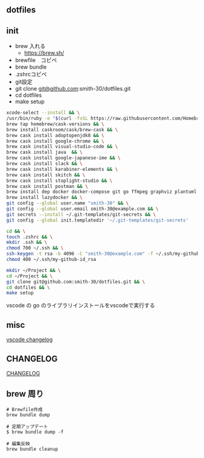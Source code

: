 ## dotfiles

## init

- brew 入れる
  - https://brew.sh/
- brewfile　コピペ
- brew bundle
- .zshrcコピペ
- git設定
- git clone git@github.com:smith-30/dotfiles.git
- cd dotfiles
- make setup

```bash
xcode-select --install && \
/usr/bin/ruby -e "$(curl -fsSL https://raw.githubusercontent.com/Homebrew/install/master/install)"  && \
brew tap homebrew/cask-versions && \
brew install caskroom/cask/brew-cask && \
brew cask install adoptopenjdk8 && \
brew cask install google-chrome && \
brew cask install visual-studio-code && \
brew cask install java  && \
brew cask install google-japanese-ime && \
brew cask install slack && \
brew cask install karabiner-elements && \
brew cask install skitch && \
brew cask install stoplight-studio && \
brew cask install postman && \
brew install dep docker docker-compose git go ffmpeg graphviz plantuml peco fd jq bzr mkcert tfenv awscli swagger-codegen direnv tmux wget ghq git-secrets　&& \
brew install lazydocker && \
git config --global user.name "smith-30" && \
git config --global user.email smith-30@example.com && \
git secrets --install ~/.git-templates/git-secrets && \
git config --global init.templatedir '~/.git-templates/git-secrets'
```

```bash
cd && \
touch .zshrc && \
mkdir .ssh && \
chmod 700 ~/.ssh && \
ssh-keygen -t rsa -b 4096 -C "smith-30@example.com" -f ~/.ssh/my-github-id_rsa && \
chmod 400 ~/.ssh/my-github-id_rsa
```

```bash
mkdir ~/Project && \
cd ~/Project && \
git clone git@github.com:smith-30/dotfiles.git && \
cd dotfiles && \
make setup
```

vscode の go のライブラリインストールをvscodeで実行する

## misc

[vscode changelog](https://github.com/axetroy/vscode-changelog-generator)

## CHANGELOG

[CHANGELOG](./CHANGELOG.md)

## brew 周り

```
# Brewfile作成
brew bundle dump

# 定期アップデート
$ brew bundle dump -f

# 編集反映
brew bundle cleanup
```